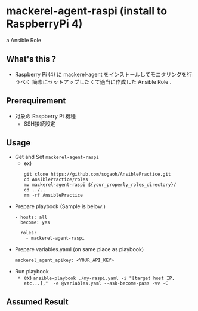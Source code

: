 # mackerel-agent-raspi (install to RaspberryPi 4)
a Ansible Role

## What's this ?
- Raspberry Pi (4) に mackerel-agent をインストールしてモニタリングを行うべく
  簡素にセットアップしたくて適当に作成した Ansible Role .

## Prerequirement
- 対象の Raspberry Pi 機種
    - SSH接続設定

## Usage
- Get and Set `mackerel-agent-raspi`
    - ex) 
        ```
        git clone https://github.com/sogaoh/AnsiblePractice.git
        cd AnsiblePractice/roles
        mv mackerel-agent-raspi ${your_properly_roles_directory}/
        cd ../..
        rm -rf AnsiblePractice
        ```
- Prepare playbook (Sample is below:)
    ```
    - hosts: all
      become: yes

      roles:
        - mackerel-agent-raspi
    ```
- Prepare variables.yaml (on same place as playbook)
    ```
    mackerel_agent_apikey: <YOUR_API_KEY>
    ```
- Run playbook
    - ex) `ansible-playbook ./my-raspi.yaml -i "[target host IP, etc...],"  -e @variables.yaml --ask-become-pass -vv -C`


## Assumed Result
